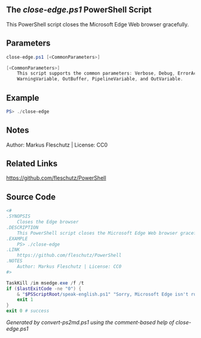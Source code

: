 ## The *close-edge.ps1* PowerShell Script

This PowerShell script closes the Microsoft Edge Web browser gracefully.

## Parameters
```powershell
close-edge.ps1 [<CommonParameters>]

[<CommonParameters>]
    This script supports the common parameters: Verbose, Debug, ErrorAction, ErrorVariable, WarningAction, 
    WarningVariable, OutBuffer, PipelineVariable, and OutVariable.
```

## Example
```powershell
PS> ./close-edge

```

## Notes
Author: Markus Fleschutz | License: CC0

## Related Links
https://github.com/fleschutz/PowerShell

## Source Code
```powershell
<#
.SYNOPSIS
	Closes the Edge browser
.DESCRIPTION
	This PowerShell script closes the Microsoft Edge Web browser gracefully.
.EXAMPLE
	PS> ./close-edge
.LINK
	https://github.com/fleschutz/PowerShell
.NOTES
	Author: Markus Fleschutz | License: CC0
#>

TaskKill /im msedge.exe /f /t
if ($lastExitCode -ne "0") {
	& "$PSScriptRoot/speak-english.ps1" "Sorry, Microsoft Edge isn't running."
	exit 1
}
exit 0 # success
```

*Generated by convert-ps2md.ps1 using the comment-based help of close-edge.ps1*

